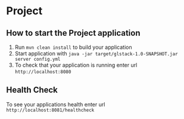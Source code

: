 # Project

How to start the Project application
---

1. Run `mvn clean install` to build your application
1. Start application with `java -jar target/glstack-1.0-SNAPSHOT.jar server config.yml`
1. To check that your application is running enter url `http://localhost:8080`

Health Check
---

To see your applications health enter url `http://localhost:8081/healthcheck`
